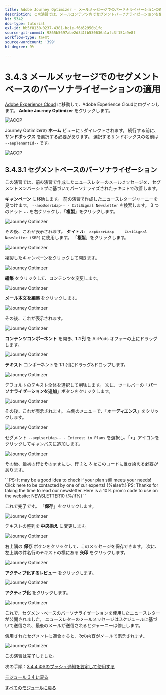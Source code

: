 ```yaml
---
title: Adobe Journey Optimizer - メールメッセージでのパーソナライゼーションの適用
description: この演習では、メールコンテンツ内でセグメントパーソナライゼーションを使用する方法について説明します
kt: 5342
doc-type: tutorial
exl-id: bb5f8130-0237-4381-bc1e-f6b62950b1fc
source-git-commit: 9865b5697abe2d344fb530636a1afc3f152a9e8f
workflow-type: tm+mt
source-wordcount: '399'
ht-degree: 9%

---
```


# 3.4.3 メールメッセージでのセグメントベースのパーソナライゼーションの適用

[Adobe Experience Cloud](https://experience.adobe.com) に移動して、Adobe Experience Cloudにログインします。 **Adobe Journey Optimizer** をクリックします。

![ACOP](./../../../modules/ajo-b2c/module3.1/images/acophome.png)

Journey Optimizerの **ホーム** ビューにリダイレクトされます。 続行する前に、**サンドボックス** を選択する必要があります。 選択するサンドボックスの名前は ``--aepTenantId--`` です。

![ACOP](./../../../modules/ajo-b2c/module3.1/images/acoptriglp.png)

## 3.4.3.1 セグメントベースのパーソナライゼーション

この演習では、前の演習で作成したニュースレターのメールメッセージを、セグメントメンバーシップに基づいてパーソナライズされたテキストで改善します。

**キャンペーン** に移動します。 前の演習で作成したニュースレタージャーニーを見つけます。 `--aepUserLdap-- - CitiSignal Newsletter` を検索します。 3 つのドット **...** を右クリックし、「**複製**」をクリックします。

![Journey Optimizer](./images/sbp1.png)

その後、これが表示されます。 **タイトル**:`--aepUserLdap-- - CitiSignal Newsletter (SBP)` に使用します。 「**複製**」をクリックします。

![Journey Optimizer](./images/sbp2.png)

複製したキャンペーンをクリックして開きます。

![Journey Optimizer](./images/sbp3.png)

**編集** をクリックして、コンテンツを変更します。

![Journey Optimizer](./images/sbp3a.png)

**メール本文を編集** をクリックします。

![Journey Optimizer](./images/sbp4.png)

その後、これが表示されます。

![Journey Optimizer](./images/sbp5.png)

**コンテンツコンポーネント** を開き、**1:1 列** を AirPods オファーの上にドラッグします。

![Journey Optimizer](./images/sbp6.png)

**テキスト** コンポーネントを 1:1 列にドラッグ&amp;ドロップします。

![Journey Optimizer](./images/sbp6a.png)

デフォルトのテキスト全体を選択して削除します。 次に、ツールバーの「**パーソナライゼーションを追加**」ボタンをクリックします。

![Journey Optimizer](./images/sbp7.png)

その後、これが表示されます。 左側のメニューで、「**オーディエンス**」をクリックします。

![Journey Optimizer](./images/seg1.png)

セグメント `--aepUserLdap-- - Interest in Plans` を選択し、「**+**」アイコンをクリックしてキャンバスに追加します。

![Journey Optimizer](./images/seg3.png)

その後、最初の行をそのままにし、行 2 と 3 をこのコードに置き換える必要があります。

&grave;&grave;
    PS: It may be a good idea to check if your plan still meets your needs! Click here to be contacted by one of our experts!
{%else%}
    PS: Thanks for taking the time to read our newsletter. Here is a 10% promo code to use on the website: NEWSLETTER10
{%/if%}
&grave;&grave;

これで完了です。 「**保存**」をクリックします。

![Journey Optimizer](./images/seg4.png)

テキストの整列を **中央揃え** に変更します。

![Journey Optimizer](./images/sbp9.png)

右上隅の **保存** ボタンをクリックして、このメッセージを保存できます。 次に、左上隅の件名行のテキストの横にある **矢印** をクリックします。

![Journey Optimizer](./images/sbp9a.png)

**アクティブ化するレビュー** をクリックします。

![Journey Optimizer](./images/oc79afff.png)

**アクティブ化** をクリックします。

![Journey Optimizer](./images/oc79bfff.png)

これで、セグメントベースのパーソナライゼーションを使用したニュースレターが公開されました。 ニュースレターのメールメッセージはスケジュールに基づいて送信され、最後のメールが送信されるとジャーニーは停止します。

使用されたセグメントに適合すると、次の内容がメールで表示されます。

![Journey Optimizer](./images/sbp20fff.png)

この演習は完了しました。

次の手順：[3.4.4 iOSのプッシュ通知を設定して使用する ](./ex4.md)

[モジュール 3.4 に戻る](./journeyoptimizer.md)

[すべてのモジュールに戻る](../../../overview.md)

